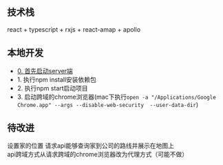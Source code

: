 <h2>技术栈</h2>
<p>react + typescript + rxjs + react-amap + apollo</p>
<h2>本地开发</h2>
<ul>
  <li><a href="">0. 首先启动server端</a></li>
  <li>1. 执行npm install安装依赖包</li>
  <li>2. 执行npm start启动项目</li>
  <li>3.
    启动跨域的chrome浏览器(mac下执行<code>open -a "/Applications/Google Chrome.app" --args --disable-web-security  --user-data-dir</code>)
  </li>
</ul>
<h2>待改进</h2>
设置家的位置
请求api能够查询家到公司的路线并展示在地图上 <br>
api跨域方式从请求跨域的chrome浏览器改为代理方式（可能不做） <br>